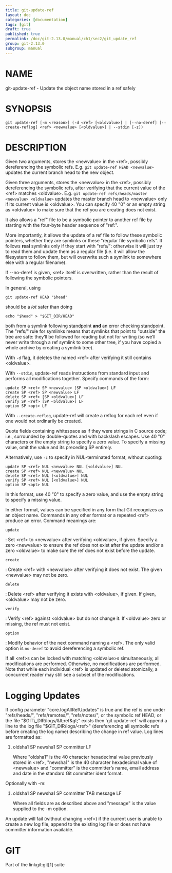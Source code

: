 ```yaml
---
title: git-update-ref
layout: doc
categories: [documentation]
tags: [git]
draft: true
published: true
permalink: /doc/git-2.13.0/manual/ch1/sec2/git_update_ref
group: git-2.13.0
subgroup: manual
---
```


NAME
====

git-update-ref - Update the object name stored in a ref safely

SYNOPSIS
========

    git update-ref [-m <reason>] (-d <ref> [<oldvalue>] | [--no-deref] [--create-reflog] <ref> <newvalue> [<oldvalue>] | --stdin [-z])

DESCRIPTION
===========

Given two arguments, stores the &lt;newvalue&gt; in the &lt;ref&gt;, possibly dereferencing the symbolic refs. E.g. `git update-ref HEAD
<newvalue>` updates the current branch head to the new object.

Given three arguments, stores the &lt;newvalue&gt; in the &lt;ref&gt;, possibly dereferencing the symbolic refs, after verifying that the current value of the &lt;ref&gt; matches &lt;oldvalue&gt;. E.g. `git update-ref refs/heads/master <newvalue> <oldvalue>` updates the master branch head to &lt;newvalue&gt; only if its current value is &lt;oldvalue&gt;. You can specify 40 "0" or an empty string as &lt;oldvalue&gt; to make sure that the ref you are creating does not exist.

It also allows a "ref" file to be a symbolic pointer to another ref file by starting with the four-byte header sequence of "ref:".

More importantly, it allows the update of a ref file to follow these symbolic pointers, whether they are symlinks or these "regular file symbolic refs". It follows **real** symlinks only if they start with "refs/": otherwise it will just try to read them and update them as a regular file (i.e. it will allow the filesystem to follow them, but will overwrite such a symlink to somewhere else with a regular filename).

If --no-deref is given, &lt;ref&gt; itself is overwritten, rather than the result of following the symbolic pointers.

In general, using

    git update-ref HEAD "$head"

should be a *lot* safer than doing

    echo "$head" > "$GIT_DIR/HEAD"

both from a symlink following standpoint **and** an error checking standpoint. The "refs/" rule for symlinks means that symlinks that point to "outside" the tree are safe: they’ll be followed for reading but not for writing (so we’ll never write through a ref symlink to some other tree, if you have copied a whole archive by creating a symlink tree).

With `-d` flag, it deletes the named &lt;ref&gt; after verifying it still contains &lt;oldvalue&gt;.

With `--stdin`, update-ref reads instructions from standard input and performs all modifications together. Specify commands of the form:

    update SP <ref> SP <newvalue> [SP <oldvalue>] LF
    create SP <ref> SP <newvalue> LF
    delete SP <ref> [SP <oldvalue>] LF
    verify SP <ref> [SP <oldvalue>] LF
    option SP <opt> LF

With `--create-reflog`, update-ref will create a reflog for each ref even if one would not ordinarily be created.

Quote fields containing whitespace as if they were strings in C source code; i.e., surrounded by double-quotes and with backslash escapes. Use 40 "0" characters or the empty string to specify a zero value. To specify a missing value, omit the value and its preceding SP entirely.

Alternatively, use `-z` to specify in NUL-terminated format, without quoting:

    update SP <ref> NUL <newvalue> NUL [<oldvalue>] NUL
    create SP <ref> NUL <newvalue> NUL
    delete SP <ref> NUL [<oldvalue>] NUL
    verify SP <ref> NUL [<oldvalue>] NUL
    option SP <opt> NUL

In this format, use 40 "0" to specify a zero value, and use the empty string to specify a missing value.

In either format, values can be specified in any form that Git recognizes as an object name. Commands in any other format or a repeated &lt;ref&gt; produce an error. Command meanings are:

`update`

:   Set &lt;ref&gt; to &lt;newvalue&gt; after verifying &lt;oldvalue&gt;, if given. Specify a zero &lt;newvalue&gt; to ensure the ref does not exist after the update and/or a zero &lt;oldvalue&gt; to make sure the ref does not exist before the update.

`create`

:   Create &lt;ref&gt; with &lt;newvalue&gt; after verifying it does not exist. The given &lt;newvalue&gt; may not be zero.

`delete`

:   Delete &lt;ref&gt; after verifying it exists with &lt;oldvalue&gt;, if given. If given, &lt;oldvalue&gt; may not be zero.

`verify`

:   Verify &lt;ref&gt; against &lt;oldvalue&gt; but do not change it. If &lt;oldvalue&gt; zero or missing, the ref must not exist.

`option`

:   Modify behavior of the next command naming a &lt;ref&gt;. The only valid option is `no-deref` to avoid dereferencing a symbolic ref.

If all &lt;ref&gt;s can be locked with matching &lt;oldvalue&gt;s simultaneously, all modifications are performed. Otherwise, no modifications are performed. Note that while each individual &lt;ref&gt; is updated or deleted atomically, a concurrent reader may still see a subset of the modifications.

Logging Updates
===============

If config parameter "core.logAllRefUpdates" is true and the ref is one under "refs/heads/", "refs/remotes/", "refs/notes/", or the symbolic ref HEAD; or the file "$GIT\_DIR/logs/&lt;ref&gt;" exists then `git update-ref` will append a line to the log file "$GIT\_DIR/logs/&lt;ref&gt;" (dereferencing all symbolic refs before creating the log name) describing the change in ref value. Log lines are formatted as:

1.  oldsha1 SP newsha1 SP committer LF

    Where "oldsha1" is the 40 character hexadecimal value previously stored in &lt;ref&gt;, "newsha1" is the 40 character hexadecimal value of &lt;newvalue&gt; and "committer" is the committer’s name, email address and date in the standard Git committer ident format.

Optionally with -m:

1.  oldsha1 SP newsha1 SP committer TAB message LF

    Where all fields are as described above and "message" is the value supplied to the -m option.

An update will fail (without changing &lt;ref&gt;) if the current user is unable to create a new log file, append to the existing log file or does not have committer information available.

GIT
===

Part of the linkgit:git\[1\] suite
